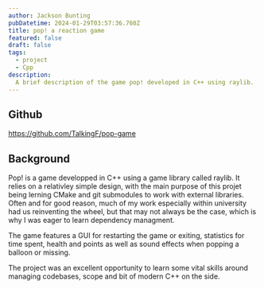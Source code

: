 ```yaml
---
author: Jackson Bunting
pubDatetime: 2024-01-29T03:57:36.760Z
title: pop! a reaction game
featured: false
draft: false
tags:
  - project
  - Cpp
description:
  A brief description of the game pop! developed in C++ using raylib.
---
```


## Github
https://github.com/TalkingF/pop-game

## Background
Pop! is a game developped in C++ using a game library called raylib. It relies on a relativley simple design, with the main purpose of this projet being lerning CMake and git submodules to work with external libraries. Often and for good reason, much of my work especially within university had us reinventing the wheel, but that may not always be the case, which is why I was eager to learn dependency managment. 

The game features a GUI for restarting the game or exiting, statistics for time spent, health and points as well as sound effects when popping a balloon or missing.

The project was an excellent opportunity to learn some vital skills around managing codebases, scope and bit of modern C++ on the side.









